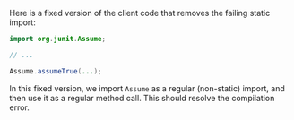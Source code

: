 Here is a fixed version of the client code that removes the failing static import:
```java
import org.junit.Assume;

// ...

Assume.assumeTrue(...);
```
In this fixed version, we import `Assume` as a regular (non-static) import, and then use it as a regular method call. This should resolve the compilation error.